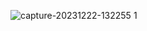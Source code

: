![capture-20231222-132255](https://github.com/w4rCode/API_Advice/assets/84465419/67ff073d-a2e5-41b0-8f5c-7f8d286d5101)
1
